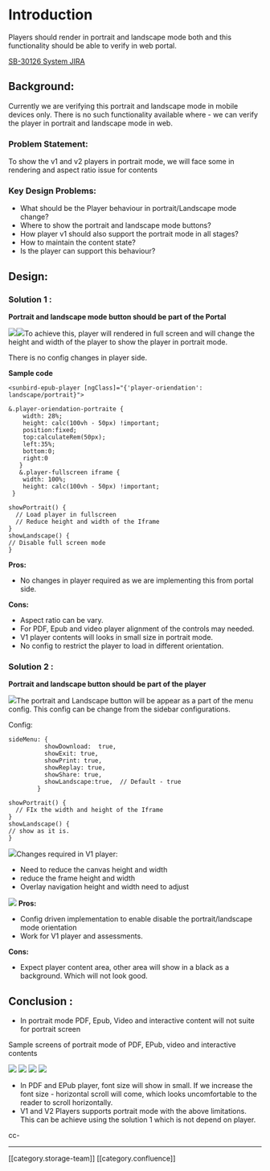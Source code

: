 # Introduction

Players should render in portrait and landscape mode both and this functionality should be able to verify in web portal.

[SB-30126 System JIRA](https://browse/SB-30126)

## Background:

Currently we are verifying this portrait and landscape mode in mobile devices only. There is no such functionality available where - we can verify the player in portrait and landscape mode in web.

### Problem Statement:

To show the v1 and v2 players in portrait mode, we will face some in rendering and aspect ratio issue for contents

### Key Design Problems:

* What should be the Player behaviour in portrait/Landscape mode change?
* Where to show the portrait and landscape mode buttons?
* How player v1 should also support the portrait mode in all stages?
* How to maintain the content state?
* Is the player can support this behaviour?

## Design:

### Solution 1 :

**Portrait and landscape mode button should be part of the Portal**

![](<../../../../Design/FullExport/images/storage/Untitled Diagram-Landscape mode.drawio.png>)![](<../../../../Design/FullExport/images/storage/Untitled Diagram-Portrait mode.drawio (1).png>)To achieve this, player will rendered in full screen and will change the height and width of the player to show the player in portrait mode.

There is no config changes in player side.

**Sample code**

```
<sunbird-epub-player [ngClass]="{'player-oriendation': landscape/portrait}">
```

```
&.player-oriendation-portraite {
    width: 28%;
    height: calc(100vh - 50px) !important;
    position:fixed;
    top:calculateRem(50px);
    left:35%;
    bottom:0;
    right:0
   }
   &.player-fullscreen iframe {
    width: 100%;
    height: calc(100vh - 50px) !important;
 }
```

```
showPortrait() {
  // Load player in fullscreen
  // Reduce height and width of the Iframe
}
showLandscape() {
// Disable full screen mode
}
```

**Pros:**

* No changes in player required as we are implementing this from portal side.

**Cons:**

* Aspect ratio can be vary.
* For PDF, Epub and video player alignment of the controls may needed.
* V1 player contents will looks in small size in portrait mode.
* No config to restrict the player to load in different orientation.

### Solution 2 :

**Portrait and landscape button should be part of the player**

![](<../../../../Design/FullExport/images/storage/Untitled Diagram-Page-3.drawio.png>)The portrait and Landscape button will be appear as a part of the menu config. This config can be change from the sidebar configurations.

Config:

```
sideMenu: {
          showDownload:  true,
          showExit: true,
          showPrint: true,
          showReplay: true,
          showShare: true,
          showLandscape:true,  // Default - true
        }
```

```
showPortrait() {
  // FIx the width and height of the Iframe
}
showLandscape() {
// show as it is.
}
```

![](<../../../../Design/FullExport/images/storage/Untitled Diagram-Page-3.drawio (4).png>)Changes required in V1 player:

* Need to reduce the canvas height and width
* reduce the frame height and width
* Overlay navigation height and width need to adjust

![](<../../../../Design/FullExport/images/storage/SunbiredKnowledge (1).png>) **Pros:**

* Config driven implementation to enable disable the portrait/landscape mode orientation
* Work for V1 player and assessments.

**Cons:**

* Expect player content area, other area will show in a black as a background. Which will not look good.

## **Conclusion** :

* In portrait mode PDF, Epub, Video and interactive content will not suite for portrait screen

Sample screens of portrait mode of PDF, EPub, video and interactive contents

![](../../../../Design/FullExport/images/storage/pdf-player.png) ![](../../../../Design/FullExport/images/storage/epub-player.png) ![](../../../../Design/FullExport/images/storage/video-player.png) ![](<../../../../Design/FullExport/images/storage/SunbiredKnowledge (1).png>)

* In PDF and EPub player, font size will show in small. If we increase the font size - horizontal scroll will come, which looks uncomfortable to the reader to scroll horizontally.
* V1 and V2 Players supports portrait mode with the above limitations. This can be achieve using the solution 1 which is not depend on player.

cc-

***

\[\[category.storage-team]] \[\[category.confluence]]
